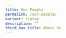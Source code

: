 ```yaml
---
title: Our People
permalink: /our-people/
variant: tiptap
description: ""
third_nav_title: About Us
---
```

